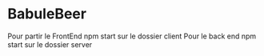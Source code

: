 # BabuleBeer
Pour partir le FrontEnd npm start sur le dossier client
Pour le back end npm start sur le dossier server 

